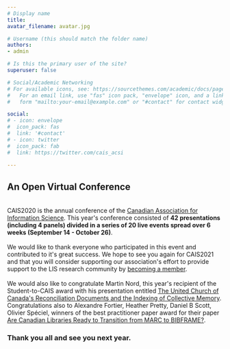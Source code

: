 ```yaml
---
# Display name
title: 
avatar_filename: avatar.jpg

# Username (this should match the folder name)
authors:
- admin

# Is this the primary user of the site?
superuser: false

# Social/Academic Networking
# For available icons, see: https://sourcethemes.com/academic/docs/page-builder/#icons
#   For an email link, use "fas" icon pack, "envelope" icon, and a link in the
#   form "mailto:your-email@example.com" or "#contact" for contact widget.

social:
# - icon: envelope
#  icon_pack: fas
#  link: '#contact'
# - icon: twitter
#  icon_pack: fab
#  link: https://twitter.com/cais_acsi
  
---
```


## An **Open** Virtual Conference  
  \
CAIS2020 is the annual conference of the [Canadian Association for Information Science](http://cais-acsi.ca). 
This year's conference consisted of **42 presentations (including 4 panels) divided in a series of 20 live events spread over 6 weeks (September 14 - October 26)**.<br><br>
We would like to thank everyone who participated in this event and contributed to it's great success. We hope to see you again for CAIS2021 and that you will consider supporting our association's 
effort to provide support to the LIS research community by [becoming a member](http://cais-acsi.ca/membership/).
<br><br>
We would also like to congratulate Martin Nord, this year's recipient of the Student-to-CAIS award with his presentation entitled [The United Church of Canada's Reconciliation Documents and the Indexing of Collective Memory](https://www.cais2020.ca/talk/the-united-church-of-canadas-reconciliation-documents/). <br>
Congratulations also to Alexandre Fortier, Heather Pretty, Daniel B Scott, Olivier Spéciel, winners of the best practitioner paper award for their paper [Are Canadian Libraries Ready to Transition from MARC to BIBFRAME?](https://www.cais2020.ca/talk/are-canadian-libraries-ready-to-transition-from-marc-to-bibframe/).
<br>
### Thank you all and see you next year.



